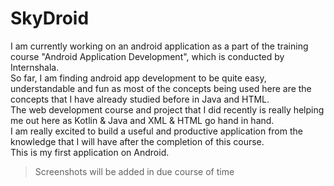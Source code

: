 # SkyDroid

I am currently working on an android application as a part of the training course "Android Application Development", which is conducted by Internshala.  
So far, I am finding android app development to be quite easy, understandable and fun as most of the concepts being used here are the concepts that I have already studied before in Java and HTML.  
The web development course and project that I did recently is really helping me out here as Kotlin & Java and XML & HTML go hand in hand.  
I am really excited to build a useful and productive application from the knowledge that I will have after the completion of this course.  
This is my first application on Android.  
> Screenshots will be added in due course of time
